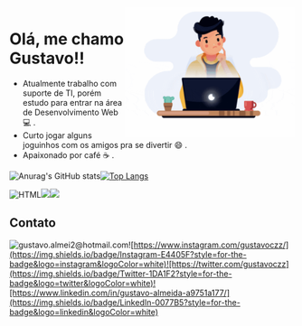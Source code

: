 <img src="./img/developer.gif" align="right" width="300px">

# Olá, me chamo **Gustavo**!! 

- Atualmente trabalho com suporte de TI, porém estudo para entrar na área de Desenvolvimento Web :computer: .
- Curto jogar alguns joguinhos com os amigos pra se divertir :smile: . 
- Apaixonado por café :coffee: .

![Anurag's GitHub stats](https://github-readme-stats.vercel.app/api?username=gustavoalmei&show_icons=true&theme=vue-dark&locale=pt-br&title_color=#ff0000)[![Top Langs](https://github-readme-stats.vercel.app/api/top-langs/?username=gustavoalmei&layout=compact&show_icons=true&theme=vue-dark&locale=pt-br)](https://github.com/anuraghazra/github-readme-stats)

![HTML](https://img.shields.io/badge/HTML5-E34F26?style=for-the-badge&logo=html5&logoColor=white)![](https://img.shields.io/badge/CSS3-1572B6?style=for-the-badge&logo=css3&logoColor=white)![](https://img.shields.io/badge/JavaScript-F7DF1E?style=for-the-badge&logo=javascript&logoColor=black)


## Contato

![gustavo.almei2@hotmail.com](https://img.shields.io/badge/Gmail-D14836?style=for-the-badge&logo=gmail&logoColor=white)![https://www.instagram.com/gustavoczz/](https://img.shields.io/badge/Instagram-E4405F?style=for-the-badge&logo=instagram&logoColor=white)![https://twitter.com/gustavoczz](https://img.shields.io/badge/Twitter-1DA1F2?style=for-the-badge&logo=twitter&logoColor=white)![https://www.linkedin.com/in/gustavo-almeida-a9751a177/](https://img.shields.io/badge/LinkedIn-0077B5?style=for-the-badge&logo=linkedin&logoColor=white)

